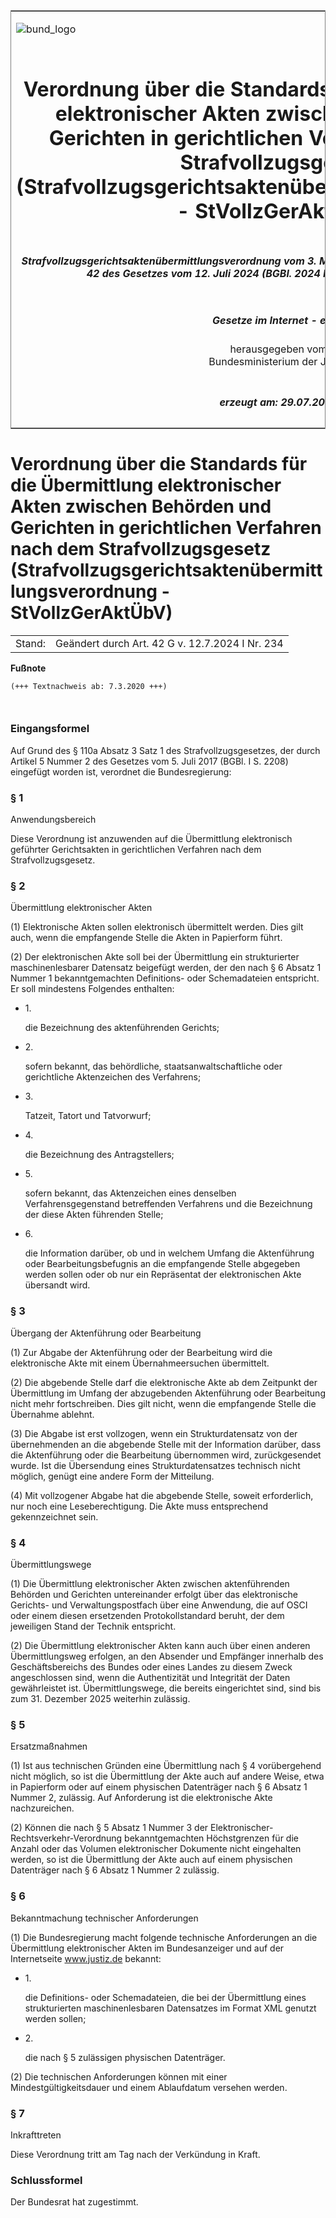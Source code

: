 <span id="DECKBLATT.html"></span>

<table border="0" frame="border" width="100%">

<tr valign="top">

<td align="left">

![bund\_logo](BfJ_2021_Web_de_de.gif)

</td>

<td align="right">

 

</td>

</tr>

<tr align="center" valign="middle">

<td colspan="2">

# Verordnung über die Standards für die Übermittlung elektronischer Akten zwischen Behörden und Gerichten in gerichtlichen Verfahren nach dem Strafvollzugsgesetz (Strafvollzugsgerichtsaktenübermittlungsverordnung - StVollzGerAktÜbV)

</td>

</tr>

<tr align="center" valign="middle">

<td colspan="2">

##### Strafvollzugsgerichtsaktenübermittlungsverordnung vom 3. März 2020 (BGBl. I S. 410), die durch Artikel 42 des Gesetzes vom 12. Juli 2024 (BGBl. 2024 I Nr. 234) geändert worden ist

</td>

</tr>

<tr align="center" valign="middle">

<td colspan="2">

  
  

##### Gesetze im Internet - ePub  
  
herausgegeben vom  
Bundesministerium der Justiz

</td>

</tr>

<tr align="center" valign="bottom">

<td colspan="2">

  
  

##### erzeugt am: 29.07.2024

</td>

</tr>

</table>

<span id="BJNR041000020.html"></span>

# Verordnung über die Standards für die Übermittlung elektronischer Akten zwischen Behörden und Gerichten in gerichtlichen Verfahren nach dem Strafvollzugsgesetz (Strafvollzugsgerichtsaktenübermittlungsverordnung - StVollzGerAktÜbV)

<div>

<div class="jnhtml">

|        |                                                 |
| ------ | ----------------------------------------------- |
| Stand: | Geändert durch Art. 42 G v. 12.7.2024 I Nr. 234 |

</div>

</div>

<div>

  
**Fußnote**

<div class="jnhtml">

<div>

<div class="jurAbsatz">

  

``` 
(+++ Textnachweis ab: 7.3.2020 +++)

 
```

</div>

</div>

</div>

</div>

<span id="BJNR041000020BJNE000100000.html"></span>

### Eingangsformel  

<div>

<div class="jnhtml">

<div>

<div class="jurAbsatz">

Auf Grund des § 110a Absatz 3 Satz 1 des Strafvollzugsgesetzes, der
durch Artikel 5 Nummer 2 des Gesetzes vom 5. Juli 2017 (BGBl. I S. 2208)
eingefügt worden ist, verordnet die Bundesregierung:

</div>

</div>

</div>

</div>

<span id="BJNR041000020BJNE000200000.html"></span>

### § 1  
Anwendungsbereich

<div>

<div class="jnhtml">

<div>

<div class="jurAbsatz">

Diese Verordnung ist anzuwenden auf die Übermittlung elektronisch
geführter Gerichtsakten in gerichtlichen Verfahren nach dem
Strafvollzugsgesetz.

</div>

</div>

</div>

</div>

<span id="BJNR041000020BJNE000300000.html"></span>

### § 2  
Übermittlung elektronischer Akten

<div>

<div class="jnhtml">

<div>

<div class="jurAbsatz">

(1) Elektronische Akten sollen elektronisch übermittelt werden. Dies
gilt auch, wenn die empfangende Stelle die Akten in Papierform führt.

</div>

<div class="jurAbsatz">

(2) Der elektronischen Akte soll bei der Übermittlung ein strukturierter
maschinenlesbarer Datensatz beigefügt werden, der den nach § 6 Absatz 1
Nummer 1 bekanntgemachten Definitions- oder Schemadateien entspricht. Er
soll mindestens Folgendes enthalten:

  - 1\.
    
    <div>
    
    die Bezeichnung des aktenführenden Gerichts;
    
    </div>

  - 2\.
    
    <div>
    
    sofern bekannt, das behördliche, staatsanwaltschaftliche oder
    gerichtliche Aktenzeichen des Verfahrens;
    
    </div>

  - 3\.
    
    <div>
    
    Tatzeit, Tatort und Tatvorwurf;
    
    </div>

  - 4\.
    
    <div>
    
    die Bezeichnung des Antragstellers;
    
    </div>

  - 5\.
    
    <div>
    
    sofern bekannt, das Aktenzeichen eines denselben
    Verfahrensgegenstand betreffenden Verfahrens und die Bezeichnung der
    diese Akten führenden Stelle;
    
    </div>

  - 6\.
    
    <div>
    
    die Information darüber, ob und in welchem Umfang die Aktenführung
    oder Bearbeitungsbefugnis an die empfangende Stelle abgegeben werden
    sollen oder ob nur ein Repräsentat der elektronischen Akte übersandt
    wird.
    
    </div>

</div>

</div>

</div>

</div>

<span id="BJNR041000020BJNE000400000.html"></span>

### § 3  
Übergang der Aktenführung oder Bearbeitung

<div>

<div class="jnhtml">

<div>

<div class="jurAbsatz">

(1) Zur Abgabe der Aktenführung oder der Bearbeitung wird die
elektronische Akte mit einem Übernahmeersuchen übermittelt.

</div>

<div class="jurAbsatz">

(2) Die abgebende Stelle darf die elektronische Akte ab dem Zeitpunkt
der Übermittlung im Umfang der abzugebenden Aktenführung oder
Bearbeitung nicht mehr fortschreiben. Dies gilt nicht, wenn die
empfangende Stelle die Übernahme ablehnt.

</div>

<div class="jurAbsatz">

(3) Die Abgabe ist erst vollzogen, wenn ein Strukturdatensatz von der
übernehmenden an die abgebende Stelle mit der Information darüber, dass
die Aktenführung oder die Bearbeitung übernommen wird, zurückgesendet
wurde. Ist die Übersendung eines Strukturdatensatzes technisch nicht
möglich, genügt eine andere Form der Mitteilung.

</div>

<div class="jurAbsatz">

(4) Mit vollzogener Abgabe hat die abgebende Stelle, soweit
erforderlich, nur noch eine Leseberechtigung. Die Akte muss entsprechend
gekennzeichnet sein.

</div>

</div>

</div>

</div>

<span id="BJNR041000020BJNE000500000.html"></span>

### § 4  
Übermittlungswege

<div>

<div class="jnhtml">

<div>

<div class="jurAbsatz">

(1) Die Übermittlung elektronischer Akten zwischen aktenführenden
Behörden und Gerichten untereinander erfolgt über das elektronische
Gerichts- und Verwaltungspostfach über eine Anwendung, die auf OSCI oder
einem diesen ersetzenden Protokollstandard beruht, der dem jeweiligen
Stand der Technik entspricht.

</div>

<div class="jurAbsatz">

(2) Die Übermittlung elektronischer Akten kann auch über einen anderen
Übermittlungsweg erfolgen, an den Absender und Empfänger innerhalb des
Geschäftsbereichs des Bundes oder eines Landes zu diesem Zweck
angeschlossen sind, wenn die Authentizität und Integrität der Daten
gewährleistet ist. Übermittlungswege, die bereits eingerichtet sind,
sind bis zum 31. Dezember 2025 weiterhin zulässig.

</div>

</div>

</div>

</div>

<span id="BJNR041000020BJNE000601125.html"></span>

### § 5  
Ersatzmaßnahmen

<div>

<div class="jnhtml">

<div>

<div class="jurAbsatz">

(1) Ist aus technischen Gründen eine Übermittlung nach § 4 vorübergehend
nicht möglich, so ist die Übermittlung der Akte auch auf andere Weise,
etwa in Papierform oder auf einem physischen Datenträger nach § 6 Absatz
1 Nummer 2, zulässig. Auf Anforderung ist die elektronische Akte
nachzureichen.

</div>

<div class="jurAbsatz">

(2) Können die nach § 5 Absatz 1 Nummer 3 der
Elektronischer-Rechtsverkehr-Verordnung bekanntgemachten Höchstgrenzen
für die Anzahl oder das Volumen elektronischer Dokumente nicht
eingehalten werden, so ist die Übermittlung der Akte auch auf einem
physischen Datenträger nach § 6 Absatz 1 Nummer 2 zulässig.

</div>

</div>

</div>

</div>

<span id="BJNR041000020BJNE000701125.html"></span>

### § 6  
Bekanntmachung technischer Anforderungen

<div>

<div class="jnhtml">

<div>

<div class="jurAbsatz">

(1) Die Bundesregierung macht folgende technische Anforderungen an die
Übermittlung elektronischer Akten im Bundesanzeiger und auf der
Internetseite www.justiz.de bekannt:

  - 1\.
    
    <div>
    
    die Definitions- oder Schemadateien, die bei der Übermittlung eines
    strukturierten maschinenlesbaren Datensatzes im Format XML genutzt
    werden sollen;
    
    </div>

  - 2\.
    
    <div>
    
    die nach § 5 zulässigen physischen Datenträger.
    
    </div>

</div>

<div class="jurAbsatz">

(2) Die technischen Anforderungen können mit einer
Mindestgültigkeitsdauer und einem Ablaufdatum versehen werden.

</div>

</div>

</div>

</div>

<span id="BJNR041000020BJNE000800000.html"></span>

### § 7  
Inkrafttreten

<div>

<div class="jnhtml">

<div>

<div class="jurAbsatz">

Diese Verordnung tritt am Tag nach der Verkündung in Kraft.

</div>

</div>

</div>

</div>

<span id="BJNR041000020BJNE000900000.html"></span>

### Schlussformel  

<div>

<div class="jnhtml">

<div>

<div class="jurAbsatz">

Der Bundesrat hat zugestimmt.

</div>

</div>

</div>

</div>
